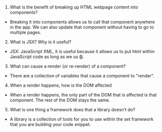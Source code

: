 1. What is the benefit of breaking up HTML webpage content into components?
  - Breaking it into components allows us to call that component anywhere in the app. We can also update that component without having to go to multiple pages.
2. What is JSX? Why is it useful?
  - JSX: JavaScript XML, it is useful because it allows us to put html within JavaScript code as long as we us **()**.
3. What can cause a render (or re-render) of a component?
  - There are a collection of variables that cause a component to "render".
4. When a render happens, how is the DOM affected
  - When a render happens, the only part of the DOM that is affected is that component. The rest of the DOM stays the same.
5. What is one thing a framework does that a library doesn’t do?
  - A library is a collection of tools for you to use within the set framework that you are building your code snippet.